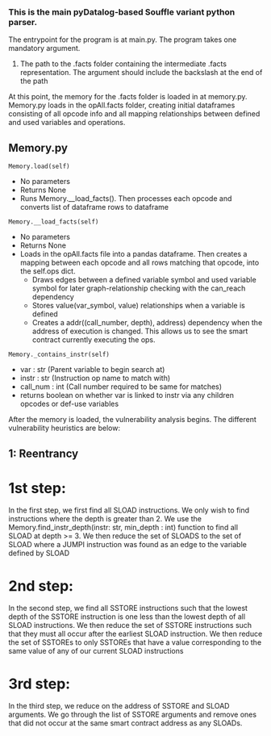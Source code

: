 ### This is the main pyDatalog-based Souffle variant python parser. 

The entrypoint for the program is at main.py. The program takes 
one mandatory argument. 
1. The path to the .facts folder containing the intermediate .facts
   representation. The argument should include the backslash at the
   end of the path

At this point, the memory for the .facts folder is loaded in at
memory.py. Memory.py loads in the opAll.facts folder, creating initial
dataframes consisting of all opcode info and all mapping relationships
between defined and used variables and operations. 

## Memory.py
`Memory.load(self)`
- No parameters
- Returns None
- Runs Memory.__load_facts(). Then processes each opcode and converts
  list of dataframe rows to dataframe

`Memory.__load_facts(self)`
- No parameters
- Returns None
- Loads in the opAll.facts file into a pandas dataframe. Then creates
  a mapping between each opcode and all rows matching that opcode, into
  the self.ops dict. 
  - Draws edges between a defined variable symbol and used variable symbol
    for later graph-relationship checking with the can_reach dependency
  - Stores value(var_symbol, value) relationships when a variable is defined
  - Creates a addr((call_number, depth), address) dependency when the address
  of execution is changed. This allows us to see the smart contract currently
  executing the ops.

`Memory._contains_instr(self)`
- var : str (Parent variable to begin search at)
- instr : str (Instruction op name to match with)
- call_num : int (Call number required to be same for matches)
- returns boolean on whether var is linked to instr via any children opcodes or
  def-use variables


After the memory is loaded, the vulnerability analysis begins. The 
different vulnerability heuristics are below:

## 1: Reentrancy
# 1st step:
In the first step, we first find all SLOAD instructions. We only wish
to find instructions where the depth is greater than 2. We use the 
Memory.find_instr_depth(instr: str, min_depth : int) function to find
all SLOAD at depth >= 3. We then reduce the set of SLOADS to the set of SLOAD
where a JUMPI instruction was found as an edge to the variable defined by SLOAD

# 2nd step:
In the second step, we find all SSTORE instructions such that the lowest depth
of the SSTORE instruction is one less than the lowest depth of all SLOAD
instructions. We then reduce the set of SSTORE instructions such that they 
must all occur after the earliest SLOAD instruction. We then reduce the set 
of SSTOREs to only SSTOREs that have a value corresponding to the same 
value of any of our current SLOAD instructions

# 3rd step:
In the third step, we reduce on the address of SSTORE and SLOAD arguments. We
go through the list of SSTORE arguments and remove ones that did not occur at the
same smart contract address as any SLOADs. 